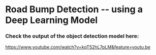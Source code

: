 # Road Bump Detection -- using a Deep Learning Model

### Check the output of the object detection model here: 
https://www.youtube.com/watch?v=kqT52hL7pLM&feature=youtu.be
